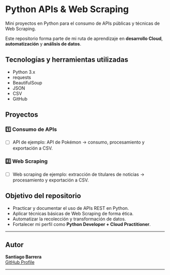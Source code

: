 # Python APIs & Web Scraping

Mini proyectos en Python para el consumo de APIs públicas y técnicas de Web Scraping.

Este repositorio forma parte de mi ruta de aprendizaje en **desarrollo Cloud**, **automatización** y **análisis de datos**.

## Tecnologías y herramientas utilizadas

- Python 3.x
- requests
- BeautifulSoup
- JSON
- CSV
- GitHub

## Proyectos

### 1️⃣ Consumo de APIs

- [ ] API de ejemplo: API de Pokémon → consumo, procesamiento y exportación a CSV.

### 2️⃣ Web Scraping

- [ ] Web scraping de ejemplo: extracción de titulares de noticias → procesamiento y exportación a CSV.

## Objetivo del repositorio

- Practicar y documentar el uso de APIs REST en Python.
- Aplicar técnicas básicas de Web Scraping de forma ética.
- Automatizar la recolección y transformación de datos.
- Fortalecer mi perfil como **Python Developer + Cloud Practitioner**.

---

## Autor

**Santiago Barrera**  
[GitHub Profile](https://github.com/Santiagobc53)

---


